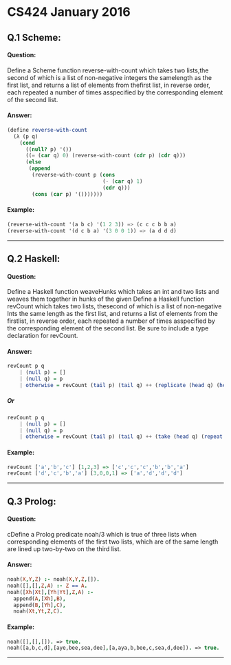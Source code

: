 # CS424 January 2016

## Q.1 Scheme:
#### Question:
Define  a  Scheme  function  reverse-with-count  which  takes  two lists,the  second  of  which  is  a  list  of  non-negative  integers  the samelength  as  the  first  list,  and  returns  a  list  of  elements  from thefirst  list,  in  reverse  order,  each  repeated  a  number  of  times asspecified by the corresponding element of the second list.

#### Answer:
``` Scheme
(define reverse-with-count
  (λ (p q)
    (cond
      ((null? p) '())
      ((= (car q) 0) (reverse-with-count (cdr p) (cdr q)))
      (else
       (append
        (reverse-with-count p (cons
                               (- (car q) 1)
                               (cdr q)))
        (cons (car p) '()))))))
```

#### Example:
``` Scheme
(reverse-with-count '(a b c) '(1 2 3)) => (c c c b b a)
(reverse-with-count '(d c b a) '(3 0 0 1)) => (a d d d)
```

---

## Q.2 Haskell:
#### Question:
Define a Haskell function weaveHunks which takes an int and two lists and weaves them together in hunks of the given Define  a  Haskell  function  revCount  which  takes  two  lists,  thesecond of which is a list of non-negative Ints the same length as the  first  list,  and  returns  a  list  of  elements  from  the  firstlist,  in reverse order, each repeated a number of times asspecified by the corresponding element of the second list. Be sure to include a type declaration for revCount.

#### Answer:
``` Haskell
revCount p q
    | (null p) = []
    | (null q) = p
    | otherwise = revCount (tail p) (tail q) ++ (replicate (head q) (head p))
```

##### Or
``` Haskell
revCount p q
    | (null p) = []
    | (null q) = p
    | otherwise = revCount (tail p) (tail q) ++ (take (head q) (repeat (head p)))
```


#### Example:
``` Haskell
revCount ['a','b','c'] [1,2,3] => ['c','c','c','b','b','a']
revCount ['d','c','b','a'] [3,0,0,1] => ['a','d','d','d']
```

---
## Q.3 Prolog:
#### Question:
cDefine a Prolog predicate noah/3 which is true of three lists when corresponding  elements  of  the  first  two  lists,  which  are  of  the  same length are lined up two-by-two on the third list.

#### Answer:
``` Prolog
noah(X,Y,Z) :- noah(X,Y,Z,[]).
noah([],[],Z,A) :- Z == A.
noah([Xh|Xt],[Yh|Yt],Z,A) :-
  append(A,[Xh],B),
  append(B,[Yh],C),
  noah(Xt,Yt,Z,C).
```

#### Example:
``` Prolog
noah([],[],[]). => true.
noah([a,b,c,d],[aye,bee,sea,dee],[a,aya,b,bee,c,sea,d,dee]). => true.
```

---